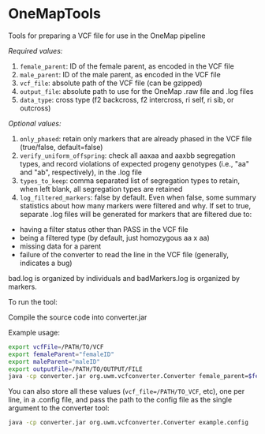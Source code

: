 # OneMapTools
Tools for preparing a VCF file for use in the OneMap pipeline

 *Required values:*
 1) ```female_parent```: ID of the female parent, as encoded in the VCF file
 2) ```male_parent```: ID of the male parent, as encoded in the VCF file
 3) ```vcf_file```: absolute path of the VCF file (can be gzipped) 
 4) ```output_file```: absolute path to use for the OneMap .raw file and .log files 
 5) ```data_type```: cross type (f2 backcross, f2 intercross, ri self, ri sib, or outcross)

 *Optional values:*
 1) ```only_phased```: retain only markers that are already phased in the VCF file (true/false, default=false)
 2) ```verify_uniform_offspring```: check all aaxaa and aaxbb segregation types, and record violations of expected progeny genotypes (i.e., "aa" and "ab", respectively), in the .log file
 3) ```types_to_keep```: comma separated list of segregation types to retain, when left blank, all segregation types are retained
 4) ```log_filtered_markers```: false by default.  Even when false, some summary statistics about how many markers were filtered and why.  If set to true, separate .log files will be generated for markers that are filtered due to:

- having a filter status other than PASS in the VCF file
- being a filtered type (by default, just homozygous aa x aa)
- missing data for a parent
- failure of the converter to read the line in the VCF file (generally, indicates a bug)

bad.log is organized by individuals and badMarkers.log is organized by markers.

To run the tool:

Compile the source code into converter.jar

Example usage:
```bash
export vcfFile=/PATH/TO/VCF
export femaleParent="femaleID"
export maleParent="maleID"
export outputFile=/PATH/TO/OUTPUT/FILE
java -cp converter.jar org.uwm.vcfconverter.Converter female_parent=$femaleParent male_parent=$maleParent vcf_file=$vcfFile output_file=$outputFile data_type=outcross verify_uniform_offspring=true log_filtered_markers=true
```

You can also store all these values (`vcf_file=/PATH/TO_VCF`, etc), one per line, in a .config file, and pass the path to the config file as the single argument to the converter tool:

```bash
java -cp converter.jar org.uwm.vcfconverter.Converter example.config
```
